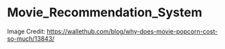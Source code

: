 # Movie_Recommendation_System


Image Credit: https://wallethub.com/blog/why-does-movie-popcorn-cost-so-much/13843/

